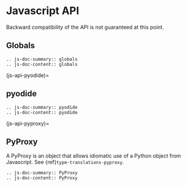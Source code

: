 # Javascript API
Backward compatibility of the API is not guaranteed at this point.

## Globals
```{eval-rst}
.. js-doc-summary:: globals
.. js-doc-content:: globals
```

(js-api-pyodide)=
## pyodide
```{eval-rst}
.. js-doc-summary:: pyodide
.. js-doc-content:: pyodide
```

(js-api-pyproxy)=
## PyProxy
A PyProxy is an object that allows idiomatic use of a Python object from Javascript. See {ref}`type-translations-pyproxy`.
```{eval-rst}
.. js-doc-summary:: PyProxy
.. js-doc-content:: PyProxy
```
